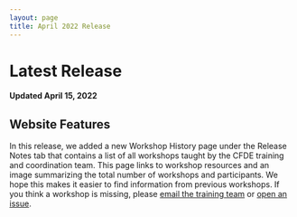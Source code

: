 ```yaml
---
layout: page
title: April 2022 Release
---
```


# Latest Release

**Updated April 15, 2022**

## Website Features

In this release, we added a new Workshop History page under the Release Notes tab that contains a list of all workshops taught by the CFDE training and coordination team. This page links to workshop resources and an image summarizing the total number of workshops and participants. We hope this makes it easier to find information from previous workshops. If you think a workshop is missing, please [email the training team](mailto:CFDE-HelpDesk%20<training@cfde.atlassian.net) or [open an issue](https://github.com/nih-cfde/training-and-engagement/issues/new).

